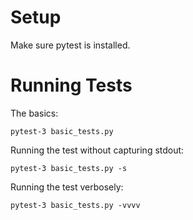 # Setup
Make sure pytest is installed.

# Running Tests
The basics:
    
    pytest-3 basic_tests.py
    

Running the test without capturing stdout:
    
    pytest-3 basic_tests.py -s
    

Running the test verbosely:
    
    pytest-3 basic_tests.py -vvvv
    
